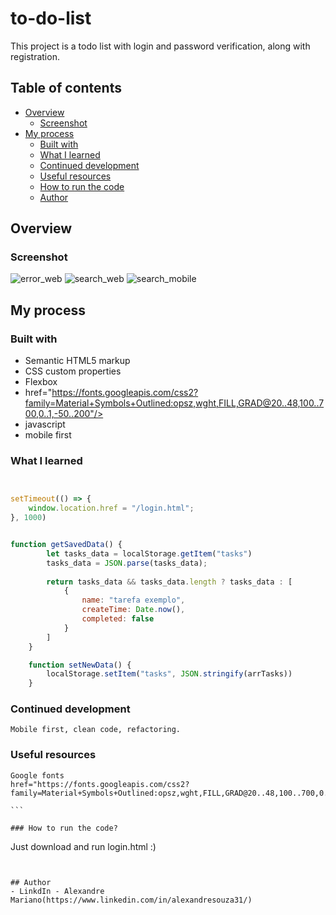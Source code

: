 
# to-do-list

This project is a todo list with login and password verification, along with registration.

## Table of contents

- [Overview](#overview)
  - [Screenshot](#screenshot)
- [My process](#my-process)
  - [Built with](#built-with)
  - [What I learned](#what-i-learned)
  - [Continued development](#continued-development)
  - [Useful resources](#useful-resources)
  - [How to run the code](#How-to-run-the-code)
  - [Author](#author)

## Overview

### Screenshot

![error_web](![image](https://user-images.githubusercontent.com/112407769/232366643-b2540dba-02e1-4fd3-bf44-8ac14a6b5c1b.png))
![search_web](![image](https://user-images.githubusercontent.com/112407769/232366756-348a4988-c1fa-44f7-9c8f-e0533d19f03e.png))
![search_mobile](![image](https://user-images.githubusercontent.com/112407769/232366865-273b4788-2a9d-42b9-9a6a-1560837df13a.png))



## My process

### Built with

- Semantic HTML5 markup
- CSS custom properties
- Flexbox
- href="https://fonts.googleapis.com/css2?family=Material+Symbols+Outlined:opsz,wght,FILL,GRAD@20..48,100..700,0..1,-50..200"/>
- javascript
- mobile first


### What I learned

```js


setTimeout(() => {
    window.location.href = "/login.html";
}, 1000)


function getSavedData() {
        let tasks_data = localStorage.getItem("tasks")
        tasks_data = JSON.parse(tasks_data);
  
        return tasks_data && tasks_data.length ? tasks_data : [
            {
                name: "tarefa exemplo",
                createTime: Date.now(),
                completed: false
            }
        ]
    }

    function setNewData() {
        localStorage.setItem("tasks", JSON.stringify(arrTasks))
    }

```

### Continued development

```
Mobile first, clean code, refactoring.
```
### Useful resources

````
Google fonts
href="https://fonts.googleapis.com/css2?family=Material+Symbols+Outlined:opsz,wght,FILL,GRAD@20..48,100..700,0..1,-50..200"/>

```

### How to run the code? 
````
Just download and run login.html :)
```


## Author
- LinkdIn - Alexandre Mariano(https://www.linkedin.com/in/alexandresouza31/)


